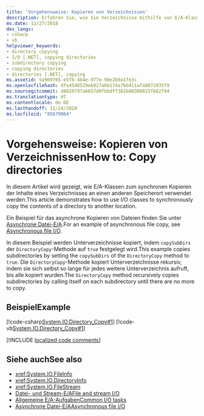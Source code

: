 ```yaml
---
title: 'Vorgehensweise: Kopieren von Verzeichnissen'
description: Erfahren Sie, wie Sie Verzeichnisse mithilfe von E/A-Klassen kopieren, die die Inhalte eines Verzeichnisses synchron an einen anderen Ort kopieren.
ms.date: 12/27/2018
dev_langs:
- csharp
- vb
helpviewer_keywords:
- directory copying
- I/O [.NET], copying directories
- subdirectory copying
- copying directories
- directories [.NET], copying
ms.assetid: 5a969765-e5f8-4b4e-977e-90e2b0a1fe3c
ms.openlocfilehash: dfe45d8529eb927a6b174a7bb411afa8072035f9
ms.sourcegitcommit: d8020797a6657d0fbbdff362b80300815f682f94
ms.translationtype: HT
ms.contentlocale: de-DE
ms.lasthandoff: 11/24/2020
ms.locfileid: "95679064"
---
```

# <a name="how-to-copy-directories"></a><span data-ttu-id="727f8-103">Vorgehensweise: Kopieren von Verzeichnissen</span><span class="sxs-lookup"><span data-stu-id="727f8-103">How to: Copy directories</span></span>

<span data-ttu-id="727f8-104">In diesem Artikel wird gezeigt, wie E/A-Klassen zum synchronen Kopieren der Inhalte eines Verzeichnisses an einen anderen Speicherort verwendet werden.</span><span class="sxs-lookup"><span data-stu-id="727f8-104">This article demonstrates how to use I/O classes to synchronously copy the contents of a directory to another location.</span></span>

<span data-ttu-id="727f8-105">Ein Beispiel für das asynchrone Kopieren von Dateien finden Sie unter [Asynchrone Datei-E/A](asynchronous-file-i-o.md).</span><span class="sxs-lookup"><span data-stu-id="727f8-105">For an example of asynchronous file copy, see [Asynchronous file I/O](asynchronous-file-i-o.md).</span></span>

<span data-ttu-id="727f8-106">In diesem Beispiel werden Unterverzeichnisse kopiert, indem `copySubDirs` der `DirectoryCopy`-Methode auf `true` festgelegt wird.</span><span class="sxs-lookup"><span data-stu-id="727f8-106">This example copies subdirectories by setting the `copySubDirs` of the `DirectoryCopy` method to `true`.</span></span> <span data-ttu-id="727f8-107">Die `DirectoryCopy`-Methode kopiert Unterverzeichnisse rekursiv, indem sie sich selbst so lange für jedes weitere Unterverzeichnis aufruft, bis alle kopiert wurden.</span><span class="sxs-lookup"><span data-stu-id="727f8-107">The `DirectoryCopy` method recursively copies subdirectories by calling itself on each subdirectory until there are no more to copy.</span></span>  
  
## <a name="example"></a><span data-ttu-id="727f8-108">Beispiel</span><span class="sxs-lookup"><span data-stu-id="727f8-108">Example</span></span>  

 [!code-csharp[System.IO.Directory_Copy#1](../../../samples/snippets/csharp/VS_Snippets_CLR_System/system.IO.Directory_Copy/cs/program.cs#1)]
 [!code-vb[System.IO.Directory_Copy#1](../../../samples/snippets/visualbasic/VS_Snippets_CLR_System/system.IO.Directory_Copy/vb/Program.vb#1)]  
  
[!INCLUDE [localized code comments](../../../includes/code-comments-loc.md)]

## <a name="see-also"></a><span data-ttu-id="727f8-109">Siehe auch</span><span class="sxs-lookup"><span data-stu-id="727f8-109">See also</span></span>

- <xref:System.IO.FileInfo>
- <xref:System.IO.DirectoryInfo>
- <xref:System.IO.FileStream>
- [<span data-ttu-id="727f8-110">Datei- und Stream-E/A</span><span class="sxs-lookup"><span data-stu-id="727f8-110">File and stream I/O</span></span>](index.md)
- [<span data-ttu-id="727f8-111">Allgemeine E/A-Aufgaben</span><span class="sxs-lookup"><span data-stu-id="727f8-111">Common I/O tasks</span></span>](common-i-o-tasks.md)
- [<span data-ttu-id="727f8-112">Asynchrone Datei-E/A</span><span class="sxs-lookup"><span data-stu-id="727f8-112">Asynchronous file I/O</span></span>](asynchronous-file-i-o.md)
